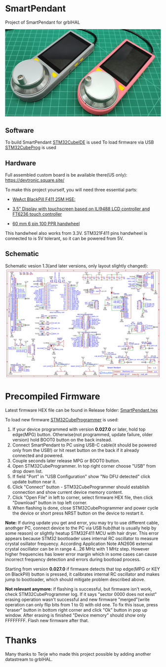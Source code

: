# SmartPendant

Project of SmartPendant for grblHAL

![Image](https://github.com/Devtronic-US/SmartPendant/raw/main/Media/Devtronic_SmartPendant_Case.png "Devtronic SmartPendant Case")

## Software

To build SmartPendant [STM32CubeIDE](https://www.st.com/en/development-tools/stm32cubeide.html) is used
To load firmware via USB [STM32CubeProg](https://www.st.com/en/development-tools/stm32cubeprog.html) is used

## Hardware

Full assembled custom board is be available there(US only): https://devtronic.square.site/

To make this project yourself, you will need three essential parts:

* [WeAct BlackPill F411 25M HSE:](https://s.click.aliexpress.com/e/_DC6TlGd)

* [3.5" Display with touchscreen based on ILI9488 LCD controller and FT6236 touch controller](https://www.aliexpress.us/item/3256804935586911.html)

* [60 mm 6 pin 100 PPR handwheel](https://s.click.aliexpress.com/e/_DCFuJHr)

This handwheel also works from 3.3V. STM321F411 pins handwheel is connected to is 5V tolerant, so it can be powered from 5V.

## Schematic

Schematic vesion 1.3(and later versions, only layout slightly changed):
![Image](https://github.com/Devtronic-US/SmartPendant/raw/main/Media/Schematic_Smart_Pendant_v1_3.png "Devtronic SmartPendant Schematic")

# Precompiled Firmware

Latest firmware HEX file can be found in Release folder: [SmartPendant.hex](https://github.com/nickshl/SmartPendant/blob/main/Release/SmartPendant.hex)

To load new firmware [STM32CubeProgrammer](https://www.st.com/en/development-tools/stm32cubeprog.html) is used:
1) If your device programmed with version **0.027.0** or later, hold top edge(MPG) button. Otherwise(not programmed, update failure, older version) hold BOOT0 button on the back instead.
2) Connect SmartPendant to PC using USB-C cable(it should be powered only from the USB!) or hit reset button on the back if it already connected and powered.
3) Couple seconds later release MPG or BOOT0 button.
4) Open STM32CubeProgrammer. In top right corner choose "USB" from drop down list.
5) If field "Port" in "USB Configuration" show "No DFU detected" click update button near it.
6) Click "Connect" button - STM32CubeProgrammer should establish connection and show current device memory content.
7) Click "Open File" in left to corner, select firmware HEX file, then click "Download" button in top left corner.
8) When flashing is done, close STM32CubeProgrammer and power cycle the device or short press NRST button on the device to restart it. 

**Note:** If during update you get and error, you may try to use different cable, anothger PC, connect device to the PC via USB hub(that is usually help by some reason) or slightly heatup STM32F411 MCU with hair dryer.
This error appears because STM32 bootloader uses internal RC oscillator to measure crystal osillator frequency. According Application Note AN2606 external crystal oscillator can be in range 4...26 MHz with 1 MHz step. However higher frequencies has lower error margin which in some cases can cause incorrect frequency detection and errors during bootload process.

Starting from version **0.027.0** if firmware detects that top edge(MPG or KEY on BlackPill) button is pressed, it calibrates internal RC oscillator and makes jump to bootloader, which should mitigate problem described above.

**Not relevant anymore:** if flashing is successful, but firmware isn't work, check STM32CubeProgrammer log. If it says "sector 0000 does not exist" erasing operation wasn't successful and new firmware "merged"(write operation can only flip bits from 1 to 0) with old one. To fix this issue, press "eraser" button in bottom right corner and click "Ok" button in pop up window. After erasing is finished "Device memory" should show only FFFFFFFF. Flash new firmware after that. 

# Thanks

Many thanks to Terje who made this project possible by adding another datastream to grblHAL.